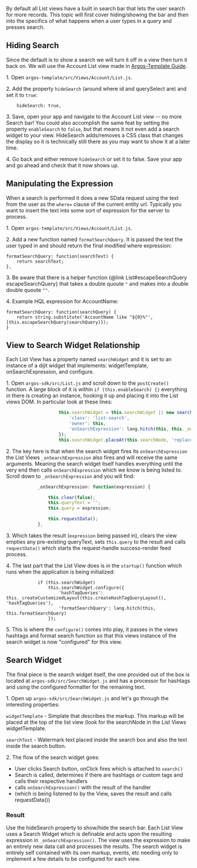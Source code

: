 By default all List views have a built in search bar that lets the user search for more records. This topic will first cover hiding/showing the bar and then into the specifics of what happens when a user types in a query and presses search.

## Hiding Search
Since the default is to show a search we will turn it off in a view then turn it back on. We will use the Account List view made in [Argos-Template Guide](#!/guide/v2_template_guide).

1\. Open `argos-template/src/Views/Account/List.js`.

2\. Add the property `hideSearch` (around where id and querySelect are) and set it to `true`:

        hideSearch: true,

3\. Save, open your app and navigate to the Account List view -- no more Search bar! You could also accomplish the same feat by setting the property `enableSearch` to `false`, but that means it not even add a search widget to your view. HideSearch adds/removes a CSS class that changes the display so it is technically still there as you may want to show it at a later time.

4\. Go back and either remove `hideSearch` or set it to false. Save your app and go ahead and check that it now shows up.

## Manipulating the Expression
When a search is performed it does a new SData request using the text from the user as the `where=` clause of the current entity url. Typically you want to insert the text into some sort of expression for the server to process.

1\. Open `argos-template/src/Views/Account/List.js`.

2\. Add a new function named `formatSearchQuery`. It is passed the text the user typed in and should return the final modified where expression:

    formatSearchQuery: function(searchText) {
        return searchText;
    },

3\. Be aware that there is a helper function {@link List#escapeSearchQuery escapeSearchQuery} that takes a double quoute `"` and makes into a double double quoute `""`.

4\. Example HQL expression for AccountName:

    formatSearchQuery: function(searchQuery) {
        return string.substitute('AccountName like "${0}%"', [this.escapeSearchQuery(searchQuery)]);
    }


## View to Search Widget Relationship
Each List View has a property named `searchWidget` and it is set to an instance of a dijit widget that implements: widgetTemplate, onSearchExpression, and configure.

1\. Open `argos-sdk/src/List.js` and scroll down to the `postCreate()` function. A large block of it is within `if (this.enableSearch) {}` everything in there is creating an instance, hooking it up and placing it into the List views DOM. In particular look at these lines:
```javascript
                    this.searchWidget = this.searchWidget || new searchWidgetCtor({
                        'class': 'list-search',
                        'owner': this,
                        'onSearchExpression': lang.hitch(this, this._onSearchExpression)
                    });
                    this.searchWidget.placeAt(this.searchNode, 'replace');
```
2\. The key here is that when the search widget fires its `onSearchExpression` the List Views `_onSearchExpression` also fires and will receive the same arguments. Meaning the search widget itself handles everything until the very end then calls `onSearchExpression` which we know is being listed to. Scroll down to `_onSearchExpression` and you will find:
```javascript
            _onSearchExpression: function(expression) {

                this.clear(false);
                this.queryText = '';
                this.query = expression;

                this.requestData();
            },
```
3\. Which takes the result (`expression` being passed in), clears the view empties any pre-existing queryText, sets `this.query` to the result and calls `requestData()` which starts the request-handle success-render feed process.

4\. The last part that the List View does is in the `startup()` function which runs when the application is being initialized:

                if (this.searchWidget)
                    this.searchWidget.configure({
                        'hashTagQueries': this._createCustomizedLayout(this.createHashTagQueryLayout(), 'hashTagQueries'),
                        'formatSearchQuery': lang.hitch(this, this.formatSearchQuery)
                    });

5\. This is where the `configure()` comes into play, it passes in the views hashtags and format search function so that this views instance of the search widget is now "configured" for this view.


## Search Widget
The final piece is the search widget itself, the one provided out of the box is located at `argos-sdk/src/SearchWidget.js` and has a processor for hashtags and using the configured formatter for the remaining text.

1\. Open up `argos-sdk/src/SearchWidget.js` and let's go through the interesting properties:

`widgetTemplate` - Simplate that describes the markup. This markup will be placed at the top of the list view (look for the searchNode in the List Views widgetTemplate.

`searchText` - Watermark text placed inside the search box and also the text inside the search button.

2\. The flow of the search widget goes:

   * User clicks Search button, onClick fires which is attached to `search()`
   * Search is called, determines if there are hashtags or custom tags and calls their respective handlers
   * calls `onSearchExpression()` with the result of the handler
   * (which is being listened to by the View, saves the result and calls requestData())

### Result
Use the hideSearch property to show/hide the search bar. Each List View uses a Search Widget which is definable and acts upon the resulting expression in `_onSearchExpression()`. The view uses the expression to make an entirely new data call and processes the results. The search widget is entirely self contained with its own markup, events, etc needing only to implement a few details to be configured for each view.
